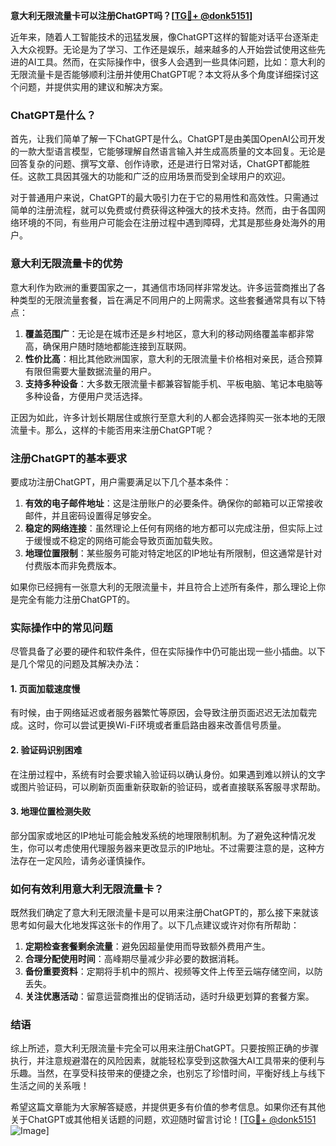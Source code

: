 **意大利无限流量卡可以注册ChatGPT吗？[[TG💪+ @donk5151](https://t.me/s/donk5151)]**

近年来，随着人工智能技术的迅猛发展，像ChatGPT这样的智能对话平台逐渐走入大众视野。无论是为了学习、工作还是娱乐，越来越多的人开始尝试使用这些先进的AI工具。然而，在实际操作中，很多人会遇到一些具体问题，比如：意大利的无限流量卡是否能够顺利注册并使用ChatGPT呢？本文将从多个角度详细探讨这个问题，并提供实用的建议和解决方案。

### ChatGPT是什么？

首先，让我们简单了解一下ChatGPT是什么。ChatGPT是由美国OpenAI公司开发的一款大型语言模型，它能够理解自然语言输入并生成高质量的文本回复。无论是回答复杂的问题、撰写文章、创作诗歌，还是进行日常对话，ChatGPT都能胜任。这款工具因其强大的功能和广泛的应用场景而受到全球用户的欢迎。

对于普通用户来说，ChatGPT的最大吸引力在于它的易用性和高效性。只需通过简单的注册流程，就可以免费或付费获得这种强大的技术支持。然而，由于各国网络环境的不同，有些用户可能会在注册过程中遇到障碍，尤其是那些身处海外的用户。

### 意大利无限流量卡的优势

意大利作为欧洲的重要国家之一，其通信市场同样非常发达。许多运营商推出了各种类型的无限流量套餐，旨在满足不同用户的上网需求。这些套餐通常具有以下特点：

1. **覆盖范围广**：无论是在城市还是乡村地区，意大利的移动网络覆盖率都非常高，确保用户随时随地都能连接到互联网。
2. **性价比高**：相比其他欧洲国家，意大利的无限流量卡价格相对亲民，适合预算有限但需要大量数据流量的用户。
3. **支持多种设备**：大多数无限流量卡都兼容智能手机、平板电脑、笔记本电脑等多种设备，方便用户灵活选择。

正因为如此，许多计划长期居住或旅行至意大利的人都会选择购买一张本地的无限流量卡。那么，这样的卡能否用来注册ChatGPT呢？

### 注册ChatGPT的基本要求

要成功注册ChatGPT，用户需要满足以下几个基本条件：

1. **有效的电子邮件地址**：这是注册账户的必要条件。确保你的邮箱可以正常接收邮件，并且密码设置得足够安全。
2. **稳定的网络连接**：虽然理论上任何有网络的地方都可以完成注册，但实际上过于缓慢或不稳定的网络可能会导致页面加载失败。
3. **地理位置限制**：某些服务可能对特定地区的IP地址有所限制，但这通常是针对付费版本而非免费版本。

如果你已经拥有一张意大利的无限流量卡，并且符合上述所有条件，那么理论上你是完全有能力注册ChatGPT的。

### 实际操作中的常见问题

尽管具备了必要的硬件和软件条件，但在实际操作中仍可能出现一些小插曲。以下是几个常见的问题及其解决办法：

#### 1. 页面加载速度慢

有时候，由于网络延迟或者服务器繁忙等原因，会导致注册页面迟迟无法加载完成。这时，你可以尝试更换Wi-Fi环境或者重启路由器来改善信号质量。

#### 2. 验证码识别困难

在注册过程中，系统有时会要求输入验证码以确认身份。如果遇到难以辨认的文字或图片验证码，可以刷新页面重新获取新的验证码，或者直接联系客服寻求帮助。

#### 3. 地理位置检测失败

部分国家或地区的IP地址可能会触发系统的地理限制机制。为了避免这种情况发生，你可以考虑使用代理服务器来更改显示的IP地址。不过需要注意的是，这种方法存在一定风险，请务必谨慎操作。

### 如何有效利用意大利无限流量卡？

既然我们确定了意大利无限流量卡是可以用来注册ChatGPT的，那么接下来就该思考如何最大化地发挥这张卡的作用了。以下几点建议或许对你有所帮助：

1. **定期检查套餐剩余流量**：避免因超量使用而导致额外费用产生。
2. **合理分配使用时间**：高峰期尽量减少非必要的数据消耗。
3. **备份重要资料**：定期将手机中的照片、视频等文件上传至云端存储空间，以防丢失。
4. **关注优惠活动**：留意运营商推出的促销活动，适时升级更划算的套餐方案。

### 结语

综上所述，意大利无限流量卡完全可以用来注册ChatGPT。只要按照正确的步骤执行，并注意规避潜在的风险因素，就能轻松享受到这款强大AI工具带来的便利与乐趣。当然，在享受科技带来的便捷之余，也别忘了珍惜时间，平衡好线上与线下生活之间的关系哦！

希望这篇文章能为大家解答疑惑，并提供更多有价值的参考信息。如果你还有其他关于ChatGPT或其他相关话题的问题，欢迎随时留言讨论！[[TG💪+ @donk5151](https://t.me/s/donk5151) ![Image](https://i.postimg.cc/rwNCRYN7/Snipaste-2025-04-30-17-27-05.png)]